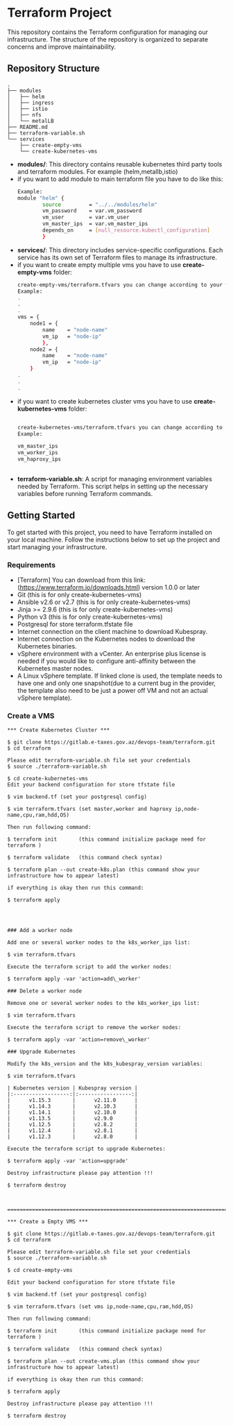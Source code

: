 # Terraform Project

This repository contains the Terraform configuration for managing our infrastructure. The structure of the repository is organized to separate concerns and improve maintainability.

## Repository Structure
    .
    ├── modules
    │   ├── helm
    │   ├── ingress
    │   ├── istio
    │   ├── nfs
    │   └── metalLB
    ├── README.md
    ├── terraform-variable.sh
    └── services
        ├── create-empty-vms
        └── create-kubernetes-vms

- **modules/**: This directory contains reusable kubernetes third party tools and terraform modules. For example (helm,metallb,istio)
- if you want to add module to main terraform file you have to do like this:
    ```sh
    Example:
    module "helm" {
            source         = "../../modules/helm"
            vm_password    = var.vm_password
            vm_user        = var.vm_user
            vm_master_ips  = var.vm_master_ips
            depends_on     = [null_resource.kubectl_configuration]
            }

- **services/**: This directory includes service-specific configurations. Each service has its own set of Terraform files to manage its infrastructure.
- if you want to create empty multiple vms you have to use **create-empty-vms** folder:
    ```sh
    create-empty-vms/terraform.tfvars you can change according to your wishes
    Example:
    .
    .
    .
    vms = {
        node1 = {
            name    = "node-name"
            vm_ip   = "node-ip"
            },
        node2 = {
            name    = "node-name"
            vm_ip   = "node-ip"
        }
    .
    .
    .

- if you want to create kubernetes cluster vms you have to use **create-kubernetes-vms** folder:
    ```sh

    create-kubernetes-vms/terraform.tfvars you can change according to your wishes:
    Example:

    vm_master_ips 
    vm_worker_ips
    vm_haproxy_ips
       
- **terraform-variable.sh**: A script for managing environment variables needed by Terraform. This script helps in setting up the necessary variables before running Terraform commands. 

## Getting Started

To get started with this project, you need to have Terraform installed on your local machine. Follow the instructions below to set up the project and start managing your infrastructure.

### Requirements

- [Terraform] You can download from this link: (https://www.terraform.io/downloads.html) version 1.0.0 or later
- Git                   (this is for only create-kubernetes-vms)
- Ansible v2.6 or v2.7  (this is for only create-kubernetes-vms)
- Jinja >= 2.9.6        (this is for only create-kubernetes-vms)
- Python v3             (this is for only create-kubernetes-vms)
- Postgresql for store terraform.tfstate file 
- Internet connection on the client machine to download Kubespray.
- Internet connection on the Kubernetes nodes to download the Kubernetes binaries.
- vSphere environment with a vCenter. An enterprise plus license is needed if you would like to configure anti-affinity between the Kubernetes master nodes.
- A Linux vSphere template. If linked clone is used, the template needs to have one and only one snapshot(due to a current bug in the provider, the template also need to be just a power off VM and not an actual vSphere template).

### Create a VMS
   ```plaintext
*** Create Kubernetes Cluster ***

$ git clone https://gitlab.e-taxes.gov.az/devops-team/terraform.git
$ cd terraform

Please edit terraform-variable.sh file set your credentials
$ source ./terraform-variable.sh

$ cd create-kubernetes-vms
Edit your backend configuration for store tfstate file

$ vim backend.tf (set your postgresql config)

$ vim terraform.tfvars (set master,worker and haproxy ip,node-name,cpu,ram,hdd,OS)

Then run following command:

$ terraform init       (this command initialize package need for terraform )

$ terraform validate   (this command check syntax)

$ terraform plan --out create-k8s.plan (this command show your infrastructure how to appear latest)

if everything is okay then run this command:

$ terraform apply




### Add a worker node

Add one or several worker nodes to the k8s_worker_ips list:

$ vim terraform.tfvars

Execute the terraform script to add the worker nodes:

$ terraform apply -var 'action=add\_worker'

### Delete a worker node

Remove one or several worker nodes to the k8s_worker_ips list:

$ vim terraform.tfvars

Execute the terraform script to remove the worker nodes:

$ terraform apply -var 'action=remove\_worker'

### Upgrade Kubernetes

Modify the k8s_version and the k8s_kubespray_version variables:

$ vim terraform.tfvars

| Kubernetes version | Kubespray version |
|:------------------:|:-----------------:|
|      v1.15.3       |      v2.11.0      |
|      v1.14.3       |      v2.10.3      |
|      v1.14.1       |      v2.10.0      |
|      v1.13.5       |      v2.9.0       |
|      v1.12.5       |      v2.8.2       |
|      v1.12.4       |      v2.8.1       |
|      v1.12.3       |      v2.8.0       |

Execute the terraform script to upgrade Kubernetes:

$ terraform apply -var 'action=upgrade'

Destroy infrastructure please pay attention !!!

$ terraform destroy



========================================================================================

*** Create a Empty VMS ***

$ git clone https://gitlab.e-taxes.gov.az/devops-team/terraform.git
$ cd terraform

Please edit terraform-variable.sh file set your credentials
$ source ./terraform-variable.sh

$ cd create-empty-vms

Edit your backend configuration for store tfstate file
   
$ vim backend.tf (set your postgresql config)  

$ vim terraform.tfvars (set vms ip,node-name,cpu,ram,hdd,OS)

Then run following command:

$ terraform init       (this command initialize package need for terraform )

$ terraform validate   (this command check syntax)

$ terraform plan --out create-vms.plan (this command show your infrastructure how to appear latest)

if everything is okay then run this command:

$ terraform apply

Destroy infrastructure please pay attention !!!

$ terraform destroy


